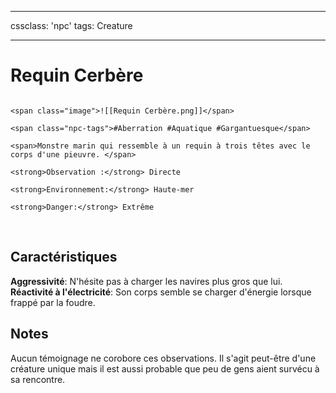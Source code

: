 
---

cssclass: 'npc'
tags: Creature

---

# Requin Cerbère

```ad-desc

<span class="image">![[Requin Cerbère.png]]</span>

<span class="npc-tags">#Aberration #Aquatique #Gargantuesque</span>

<span>Monstre marin qui ressemble à un requin à trois têtes avec le corps d'une pieuvre. </span>

<strong>Observation :</strong> Directe

<strong>Environnement:</strong> Haute-mer

<strong>Danger:</strong> Extrême

```

<br>

## Caractéristiques
**Aggressivité**: N'hésite pas à charger les navires plus gros que lui.
**Réactivité à l'électricité**: Son corps semble se charger d'énergie lorsque frappé par la foudre. 

## Notes
Aucun témoignage ne corobore ces observations. Il s'agit peut-être d'une créature unique mais il est aussi probable que peu de gens aient survécu à sa rencontre. 